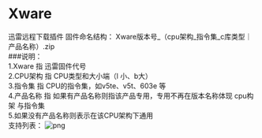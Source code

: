 # Xware
迅雷远程下载插件
固件命名结构： Xware版本号_（cpu架构_指令集_c库类型｜产品名称）.zip  
 ###说明：  
 1.Xware 指 迅雷固件代号  
 2.CPU架构 指 CPU类型和大小端（l 小、b大）  
 3.指令集 指 CPU的指令集，如v5te、v5t、603e 等  
 4.产品名称 指 如果有产品名称则指该产品专用，专用不再在版本名称体现 cpu构架 与指令集  
 5.如果没有产品名称则表示在该CPU架构下通用  
支持列表：
![png](https://github.com/prozyy/Xware/blob/master/Img/1.png)
